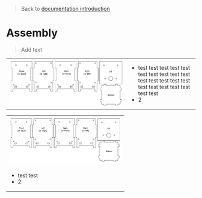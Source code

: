 > Back to [documentation introduction](Introduction.md)
# Assembly

> Add text

<table>
  <tr>
    <td> <img width="1500" src="images/Assembly/1_Lasercut_vector_graphics_plain_text.png"> </td>
    <td>
      <ul>
        <li>test test test test test test test test test test test test test test test test test test test test test test </li>
        <li>2</li>
      </ul>
    </td>
  </tr>
</table>

<table>
  <tr>
    <td> <img width="300" src="images/Assembly/1_Lasercut_vector_graphics_plain_text.png"> </td>
  </tr>
  <tr>
    <td> 
    <ul>
        <li>test test </li>
        <li>2</li>
      </ul>
    </td>
  </tr>
</table>
